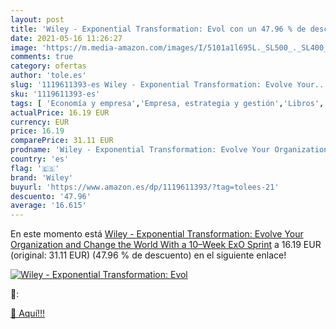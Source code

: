 ```yaml
---
layout: post
title: 'Wiley - Exponential Transformation: Evol con un 47.96 % de descuento'
date: 2021-05-16 11:26:27
image: 'https://m.media-amazon.com/images/I/5101a1l695L._SL500_._SL400_.jpg'
comments: true
category: ofertas
author: 'tole.es'
slug: '1119611393-es Wiley - Exponential Transformation: Evolve Your...'
sku: '1119611393-es'
tags: [ 'Economía y empresa','Empresa, estrategia y gestión','Libros','wiley', ]
actualPrice: 16.19 EUR
currency: EUR
price: 16.19
comparePrice: 31.11 EUR
prodname: 'Wiley - Exponential Transformation: Evolve Your Organization  and Change the World  With a 10–Week ExO Sprint'
country: 'es'
flag: '🇪🇸'
brand: 'Wiley'
buyurl: 'https://www.amazon.es/dp/1119611393/?tag=tolees-21'
descuento: '47.96'
average: '16.615'
---
```


En este momento está [Wiley - Exponential Transformation: Evolve Your Organization  and Change the World  With a 10–Week ExO Sprint](https://www.amazon.es/dp/1119611393/?tag=tolees-21) a 16.19 EUR (original: 31.11 EUR) (47.96 %  de descuento) en el siguiente enlace!

[![Wiley - Exponential Transformation: Evol](https://m.media-amazon.com/images/I/5101a1l695L._SL500_._SL400_.jpg)](https://www.amazon.es/dp/1119611393/?tag=tolees-21)

🔎:


[🛒 Aquí!!!](https://www.amazon.es/dp/1119611393/?tag=tolees-21)
